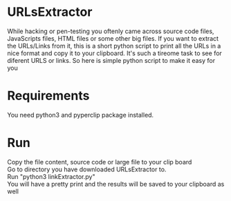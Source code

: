 
# URLsExtractor
While hacking or pen-testing you oftenly came across source code files, JavaScripts files, HTML files or some other big files. If you want to extract the URLs/Links from it, this is a short python script to print all the URLs in a nice format and copy it to your clipboard. It's such a tireome task to see for diferent URLS or links. So here is simple python script to make it easy for you

# Requirements
You need python3 and pyperclip package installed. 

# Run
Copy the file content, source code or large file to your clip board <br />
Go to directory you have downloaded URLsExtractor to.<br />
Run "python3 linkExtractor.py" <br />
You will have a pretty print and the results will be saved to your clipboard as well
